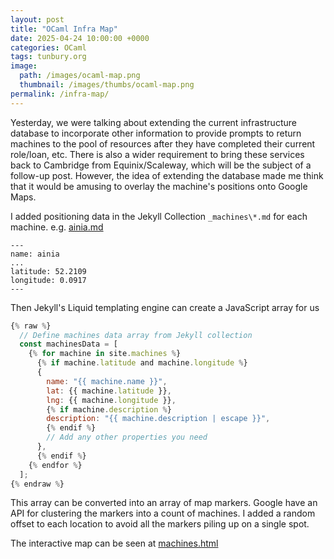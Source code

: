 ```yaml
---
layout: post
title: "OCaml Infra Map"
date: 2025-04-24 10:00:00 +0000
categories: OCaml
tags: tunbury.org
image:
  path: /images/ocaml-map.png
  thumbnail: /images/thumbs/ocaml-map.png
permalink: /infra-map/
---
```


Yesterday, we were talking about extending the current infrastructure database to incorporate other information to provide prompts to return machines to the pool of resources after they have completed their current role/loan, etc. There is also a wider requirement to bring these services back to Cambridge from Equinix/Scaleway, which will be the subject of a follow-up post. However, the idea of extending the database made me think that it would be amusing to overlay the machine's positions onto Google Maps.

I added positioning data in the Jekyll Collection `_machines\*.md` for each machine. e.g. [ainia.md](https://raw.githubusercontent.com/ocaml/infrastructure/refs/heads/master/_machines/ainia.md)

```
---
name: ainia
...
latitude: 52.2109
longitude: 0.0917
---
```

Then Jekyll's Liquid templating engine can create a JavaScript array for us

```js
{% raw %}
  // Define machines data array from Jekyll collection
  const machinesData = [
    {% for machine in site.machines %}
      {% if machine.latitude and machine.longitude %}
      {
        name: "{{ machine.name }}",
        lat: {{ machine.latitude }},
        lng: {{ machine.longitude }},
        {% if machine.description %}
        description: "{{ machine.description | escape }}",
        {% endif %}
        // Add any other properties you need
      },
      {% endif %}
    {% endfor %}
  ];
{% endraw %}
```

This array can be converted into an array of map markers. Google have an API for clustering the markers into a count of machines. I added a random offset to each location to avoid all the markers piling up on a single spot.

The interactive map can be seen at [machines.html](https://infra.ocaml.org/machines.html)
